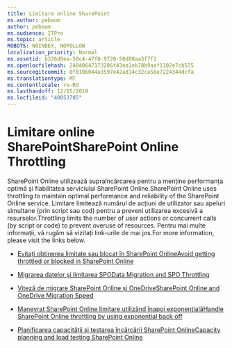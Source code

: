 ```yaml
---
title: Limitare online SharePoint
ms.author: pebaum
author: pebaum
ms.audience: ITPro
ms.topic: article
ROBOTS: NOINDEX, NOFOLLOW
localization_priority: Normal
ms.assetid: b376d8ea-50c4-47f0-9720-50d80aa3f7f1
ms.openlocfilehash: 24040647173206f43ea1eb78b9aaf1102e7cb575
ms.sourcegitcommit: 0f0186044a3597e42ad14c32ca58e7224344dcfa
ms.translationtype: MT
ms.contentlocale: ro-RO
ms.lasthandoff: 12/15/2019
ms.locfileid: "40053705"
---
```

# <a name="sharepoint-online-throttling"></a><span data-ttu-id="df59f-102">Limitare online SharePoint</span><span class="sxs-lookup"><span data-stu-id="df59f-102">SharePoint Online Throttling</span></span>

<span data-ttu-id="df59f-103">SharePoint Online utilizează supraîncărcarea pentru a menține performanța optimă și fiabilitatea serviciului SharePoint Online.</span><span class="sxs-lookup"><span data-stu-id="df59f-103">SharePoint Online uses throttling to maintain optimal performance and reliability of the SharePoint Online service.</span></span> <span data-ttu-id="df59f-104">Limitare limitează numărul de acțiuni de utilizator sau apeluri simultane (prin script sau cod) pentru a preveni utilizarea excesivă a resurselor.</span><span class="sxs-lookup"><span data-stu-id="df59f-104">Throttling limits the number of user actions or concurrent calls (by script or code) to prevent overuse of resources.</span></span> <span data-ttu-id="df59f-105">Pentru mai multe informații, vă rugăm să vizitați link-urile de mai jos.</span><span class="sxs-lookup"><span data-stu-id="df59f-105">For more information, please visit the links below.</span></span>

- [<span data-ttu-id="df59f-106">Evitați obtinerea limitate sau blocat în SharePoint Online</span><span class="sxs-lookup"><span data-stu-id="df59f-106">Avoid getting throttled or blocked in SharePoint Online</span></span>](https://docs.microsoft.com/sharepoint/dev/general-development/how-to-avoid-getting-throttled-or-blocked-in-sharepoint-online)

- [<span data-ttu-id="df59f-107">Migrarea datelor și limitarea SPO</span><span class="sxs-lookup"><span data-stu-id="df59f-107">Data Migration and SPO Throttling </span></span>](https://blogs.technet.microsoft.com/sposupport/2017/08/12/data-migration-and-spo-service-throttling/)

- [<span data-ttu-id="df59f-108">Viteză de migrare SharePoint Online și OneDrive</span><span class="sxs-lookup"><span data-stu-id="df59f-108">SharePoint Online and OneDrive Migration Speed</span></span>](https://docs.microsoft.com/sharepointmigration/sharepoint-online-and-onedrive-migration-speed)

 - [<span data-ttu-id="df59f-109">Manevrat SharePoint Online limitare utilizând înapoi exponenţială</span><span class="sxs-lookup"><span data-stu-id="df59f-109">Handle SharePoint Online throttling by using exponential back off</span></span>](https://docs.microsoft.com/sharepoint/dev/solution-guidance/handle-sharepoint-online-throttling-by-using-exponential-back-off)

- [<span data-ttu-id="df59f-110">Planificarea capacității și testarea încărcării SharePoint Online</span><span class="sxs-lookup"><span data-stu-id="df59f-110">Capacity planning and load testing SharePoint Online</span></span>](https://docs.microsoft.com/office365/enterprise/capacity-planning-and-load-testing-sharepoint-online)

